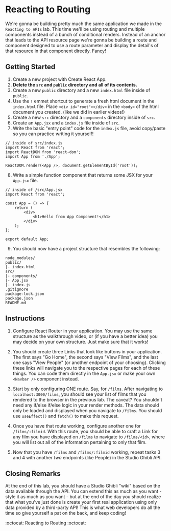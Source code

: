 # Reacting to Routing
We're gonna be building pretty much the same application we made in the `Reacting to APIs` lab. This time we'll be using routing and multiple components instead of a bunch of conditional renders. Instead of an anchor that leads to the API resource page we're gonna be building a route and component designed to use a route parameter and display the detail's of that resource in that component directly. Fancy!

## Getting Started
1. Create a new project with Create React App.
2. **Delete the `src` and `public` directory and all of its contents.**
3. Create a new `public` directory and a new `index.html` file inside of `public`.
4. Use the `!` emmet shortcut to generate a fresh html document in the `index.html` file. Place `<div id="root"></div>` in the `<body>` of the html document you created. (like we did in earlier videos!)
5. Create a new `src` directory and a `components` directory inside of `src`.
6. Create an `App.jsx` and a `index.js` file inside of `src`.
7. Write the basic "entry point" code for the `index.js` file, avoid copy/paste so you can practice writing it yourself!
```
// inside of src/index.js
import React from 'react';
import ReactDOM from 'react-dom';
import App from './App';

ReactDOM.render(<App />, document.getElementById('root'));
```

8. Write a simple function component that returns some JSX for your `App.jsx` file.
```
// inside of /src/App.jsx
import React from 'react';

const App = () => {
    return (
        <div>
            <h1>Hello from App Component!</h1>
        </div>
    );
};

export default App;
```

9. You should now have a project structure that resembles the following:
```
node_modules/
public/
|- index.html
src/
|- components/
|- App.jsx
|- index.js
.gitignore
package-lock.json
package.json
README.md
```
 

## Instructions
1. Configure React Router in your application. You may use the same structure as the walkthrough video, or (if you have a better idea) you may decide on your own structure. Just make sure that it works!

2. You should create three Links that look like buttons in your application. The first says "Go Home", the second says "View Films", and the last one says "View People" (or another endpoint of your choosing). Clicking these links will navigate you to the respective pages for each of these things. You can code them directly in the `App.jsx` or make your own `<Navbar />` component instead.

3. Start by only configuring ONE route. Say, for `/films`. After navigating to `localhost:3000/films`, you should see your list of films that you rendered to the browser in the previous lab. The caveat? You shouldn't need any if/else if/else logic in your render methods. The data should only be loaded and displayed when you navigate to `/films`. You should use `useEffect()` and `fetch()` to make this request.

4. Once you have that route working, configure another one for `/films/:filmid`. With this route, you should be able to craft a Link for any film you have displayed on `/films` to navigate to `/films/<id>`, where you will list out all of the information pertaining to only that film.

5. Now that you have `/films` and `/films/:filmid` working, repeat tasks 3 and 4 with another *two* endpoints (like People) in the Studio Ghibli API.

## Closing Remarks
At the end of this lab, you should have a Studio Ghibli "wiki" based on the data available through the API. You can extend this as much as you want - style it as much as you want - but at the end of the day you should realize that what you've just done is create your first real application using only data provided by a third-party API! This is what web developers do all the time so give yourself a pat on the back, and keep coding!


:octocat:  Reacting to Routing  :octocat:

